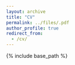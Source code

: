 ```yaml
---
layout: archive
title: "CV"
permalink: ../files/.pdf
author_profile: true
redirect_from:
  - /cv/
---
```


{% include base_path %}
